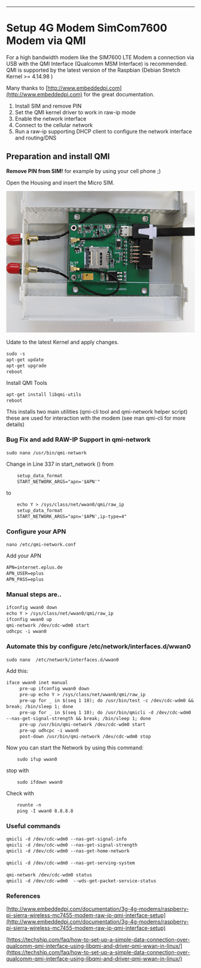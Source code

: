----------
# Setup 4G Modem SimCom7600 Modem via QMI


For a high bandwidth modem like the SIM7600 LTE Modem a connection via USB with the QMI Interface (Qualcomm MSM Interface) is recommended. QMI is supported by the latest version of the Raspbian (Debian Stretch Kernel >= 4.14.98 )

Many thanks to [http://www.embeddedpi.com](http://www.embeddedpi.com) for the great documentation.

1. Install SIM and remove PIN
1. Set the QMI kernel driver to work in raw-ip mode
1. Enable the network interface
1. Connect to the cellular network
1. Run a raw-ip supporting DHCP client to configure the network interface and routing/DNS

## Preparation and install QMI

**Remove PIN from SIM!** for example by using your cell phone ;) 

Open the Housing and insert the Micro SIM.

![Andino Lora - Insert SIM Card](andino-io-sim7600e-inside.png)


Udate to the latest Kernel and apply changes.
 
	sudo -s
	apt-get update
	apt-get upgrade
	reboot

Install QMI Tools

	apt-get install libqmi-utils
	reboot

This installs two main utilities (qmi-cli tool and qmi-network helper script) these are used for interaction with the modem (see man qmi-cli for more details)

### Bug Fix and add RAW-IP Support in qmi-network

	sudo nano /usr/bin/qmi-network

Change in Line 337 in start_network ()
from 

	    setup_data_format
		START_NETWORK_ARGS="apn='$APN'"
to

	    echo Y > /sys/class/net/wwan0/qmi/raw_ip
	    setup_data_format
	    START_NETWORK_ARGS="apn='$APN',ip-type=4"

### Configure your APN

 	nano /etc/qmi-network.conf

Add your APN

	APN=internet.eplus.de
	APN_USER=eplus
	APN_PASS=eplus


### Manual steps are..

	ifconfig wwan0 down
	echo Y > /sys/class/net/wwan0/qmi/raw_ip
	ifconfig wwan0 up
	qmi-network /dev/cdc-wdm0 start
	udhcpc -i wwan0

### Automate this by configure /etc/network/interfaces.d/wwan0 

	sudo nano  /etc/network/interfaces.d/wwan0 

Add this:

	iface wwan0 inet manual
	     pre-up ifconfig wwan0 down
	     pre-up echo Y > /sys/class/net/wwan0/qmi/raw_ip
	     pre-up for _ in $(seq 1 10); do /usr/bin/test -c /dev/cdc-wdm0 && break; /bin/sleep 1; done
	     pre-up for _ in $(seq 1 10); do /usr/bin/qmicli -d /dev/cdc-wdm0 --nas-get-signal-strength && break; /bin/sleep 1; done
	     pre-up /usr/bin/qmi-network /dev/cdc-wdm0 start
	     pre-up udhcpc -i wwan0
	     post-down /usr/bin/qmi-network /dev/cdc-wdm0 stop

Now you can start the Network by using this command:


		sudo ifup wwan0

stop with

		sudo ifdown wwan0

Check with 

		rounte -n		
		ping -I wwan0 8.8.8.8 

### Useful commands

	qmicli -d /dev/cdc-wdm0 --nas-get-signal-info
	qmicli -d /dev/cdc-wdm0 --nas-get-signal-strength
	qmicli -d /dev/cdc-wdm0 --nas-get-home-network
	
	qmicli -d /dev/cdc-wdm0 --nas-get-serving-system
	
	qmi-network /dev/cdc-wdm0 status
	qmicli -d /dev/cdc-wdm0  --wds-get-packet-service-status

### References 

[http://www.embeddedpi.com/documentation/3g-4g-modems/raspberry-pi-sierra-wireless-mc7455-modem-raw-ip-qmi-interface-setup](http://www.embeddedpi.com/documentation/3g-4g-modems/raspberry-pi-sierra-wireless-mc7455-modem-raw-ip-qmi-interface-setup)

[https://techship.com/faq/how-to-set-up-a-simple-data-connection-over-qualcomm-qmi-interface-using-libqmi-and-driver-qmi-wwan-in-linux/](https://techship.com/faq/how-to-set-up-a-simple-data-connection-over-qualcomm-qmi-interface-using-libqmi-and-driver-qmi-wwan-in-linux/)



